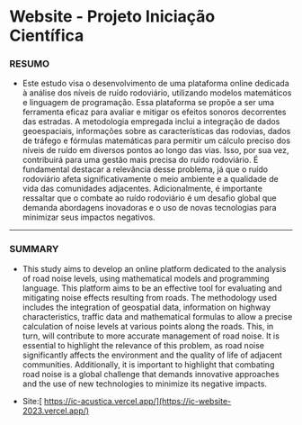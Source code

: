 # Website - Projeto Iniciação Científica 
### RESUMO
- Este estudo visa o desenvolvimento de uma plataforma online dedicada à análise dos níveis de ruído rodoviário, utilizando modelos matemáticos e linguagem de programação. Essa plataforma se propõe a ser uma ferramenta eficaz para avaliar e mitigar os efeitos sonoros decorrentes das estradas. A metodologia empregada inclui a integração de dados geoespaciais, informações sobre as características das rodovias, dados de tráfego e fórmulas matemáticas para permitir um cálculo preciso dos níveis de ruído em diversos pontos ao longo das vias. Isso, por sua vez, contribuirá para uma gestão mais precisa do ruído rodoviário. É fundamental destacar a relevância desse problema, já que o ruído rodoviário afeta significativamente o meio ambiente e a qualidade de vida das comunidades adjacentes. Adicionalmente, é importante ressaltar que o combate ao ruído rodoviário é um desafio global que demanda abordagens inovadoras e o uso de novas tecnologias para minimizar seus impactos negativos.
-------------------------------
### SUMMARY
- This study aims to develop an online platform dedicated to the analysis of road noise levels, using mathematical models and programming language. This platform aims to be an effective tool for evaluating and mitigating noise effects resulting from roads. The methodology used includes the integration of geospatial data, information on highway characteristics, traffic data and mathematical formulas to allow a precise calculation of noise levels at various points along the roads. This, in turn, will contribute to more accurate management of road noise. It is essential to highlight the relevance of this problem, as road noise significantly affects the environment and the quality of life of adjacent communities. Additionally, it is important to highlight that combating road noise is a global challenge that demands innovative approaches and the use of new technologies to minimize its negative impacts.

- Site:[ https://ic-acustica.vercel.app/](https://ic-website-2023.vercel.app/)
